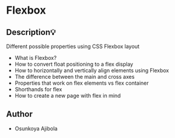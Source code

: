 # Flexbox

## Description:bulb:
Different possible properties using CSS Flexbox layout

* What is Flexbox?
* How to convert float positioning to a flex display
* How to horizontally and vertically align elements using Flexbox
* The difference between the main and cross axes
* Properties that work on flex elements vs flex container
* Shorthands for flex
* How to create a new page with flex in mind

## Author
* Osunkoya Ajibola
